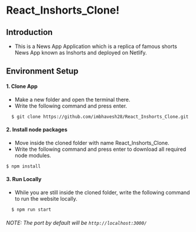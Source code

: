 # React_Inshorts_Clone!
## Introduction
* This is a News App Application which is a replica of famous shorts News App known as Inshorts and deployed on Netlify.

## Environment Setup

  #### 1. Clone App
  
  * Make a new folder and open the terminal there.
  * Write the following command and press enter.
  
  ```
    $ git clone https://github.com/imbhavesh28/React_Inshorts_Clone.git     
  ```
    
 #### 2. Install node packages
 
  * Move inside the cloned folder with name React_Inshorts_Clone.
  * Write the following command and press enter to download all required node modules.
 
   ```
   $ npm install 
  ```
  
#### 3. Run Locally

 * While you are still inside the cloned folder, write the following command to run the website locally. 
 
 ```
   $ npm run start
 ```
  
 ###### NOTE: The port by default will be ```http://localhost:3000/```

